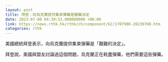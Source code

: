 ```yaml
---
layout: post
title: 拜登：向烏克蘭提供集束彈藥是艱難決定
date: 2023-07-08 04:39:53.000000000 +08:00
link: https://news.rthk.hk/rthk/ch/component/k2/1707980-20230708.htm
categories: rthk
---
```


美國總統拜登表示，向烏克蘭提供集束彈藥是「艱難的決定」。

拜登說，美國與盟友討論過這個問題，烏克蘭正在耗盡彈藥，他們需要這些彈藥。

